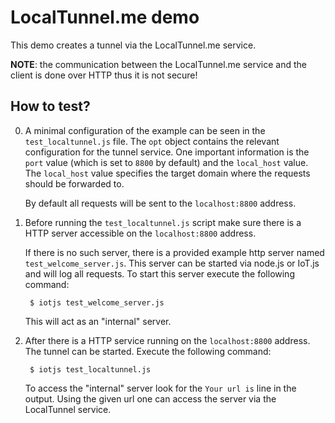 # LocalTunnel.me demo

This demo creates a tunnel via the LocalTunnel.me service.

**NOTE**: the communication between the LocalTunnel.me service and the client
is done over HTTP thus it is not secure!

## How to test?

0. A minimal configuration of the example can be seen in the `test_localtunnel.js` file.
   The `opt` object contains the relevant configuration for the tunnel service.
   One important information is the `port` value (which is set to `8800` by default) and
   the `local_host` value. The `local_host` value specifies the target domain where the requests
   should be forwarded to.

   By default all requests will be sent to the `localhost:8800` address.

1. Before running the `test_localtunnel.js` script make sure there is a HTTP server accessible
   on the `localhost:8800` address.

   If there is no such server, there is a provided example http server named `test_welcome_server.js`.
   This server can be started via node.js or IoT.js and will log all requests.
   To start this server execute the following command:
   ```
    $ iotjs test_welcome_server.js
   ```

   This will act as an "internal" server.

2. After there is a HTTP service running on the `localhost:8800` address. The tunnel can be started.
   Execute the following command:
   ```
    $ iotjs test_localtunnel.js
   ```

   To access the "internal" server look for the `Your url is` line in the output.
   Using the given url one can access the server via the LocalTunnel service.

